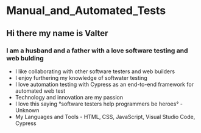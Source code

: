 # Manual_and_Automated_Tests

## Hi there my name is Valter

### I am a husband and a father with a love software testing and web bulding
- I like collaborating with other software testers and web builders
- I enjoy furthering my knowledge of softwater testing 
- I love automation testing with Cypress as an end-to-end framework for automated web test
- Technology and innovation are my passion 
- I love this saying °software testers help programmers be heroes° - Unknown 
- My Languages and Tools - HTML, CSS, JavaScript, Visual Studio Code, Cypress
